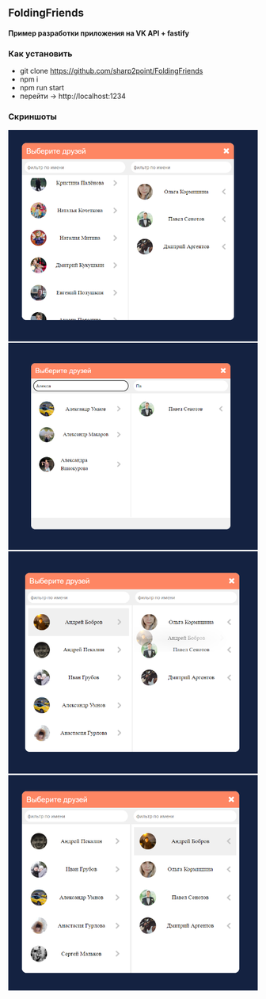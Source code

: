 ## FoldingFriends

#### Пример разработки приложения на VK API + fastify

### Как установить
- git clone https://github.com/sharp2point/FoldingFriends
- npm i
- npm run start
- перейти -> http://localhost:1234

### Скриншоты

![My Image](screens/simple.png)
![My Image](screens/filter.png)
![My Image](screens/dnd.png)
![My Image](screens/dnd_end.png)


